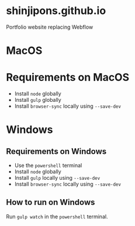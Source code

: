 # shinjipons.github.io
Portfolio website replacing Webflow

# MacOS

# Requirements on MacOS
- Install `node` globally
- Install `gulp` globally 
- Install `browser-sync` locally using `--save-dev`

# Windows

## Requirements on Windows
- Use the `powershell` terminal
- Install `node` globally
- Install `gulp` locally using `--save-dev`
- Install `browser-sync` locally using `--save-dev`

## How to run on Windows
Run `gulp watch` in the `powershell` terminal.